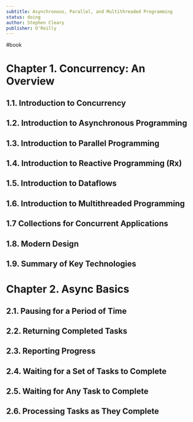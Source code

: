 ```yaml
---
subtitle: Asynchronous, Parallel, and Multithreaded Programming
status: doing
author: Stephen Cleary
publisher: O'Reilly
---
```

#book 
# Chapter 1. Concurrency: An Overview

## 1.1. Introduction to Concurrency

## 1.2. Introduction to Asynchronous Programming

## 1.3. Introduction to Parallel Programming

## 1.4. Introduction to Reactive Programming (Rx)

## 1.5. Introduction to Dataflows

## 1.6. Introduction to Multithreaded Programming

## 1.7 Collections for Concurrent Applications

## 1.8. Modern Design

## 1.9. Summary of Key Technologies

# Chapter 2. Async Basics

## 2.1. Pausing for a Period of Time

## 2.2. Returning Completed Tasks

## 2.3. Reporting Progress

## 2.4. Waiting for a Set of Tasks to Complete

## 2.5. Waiting for Any Task to Complete

## 2.6. Processing Tasks as They Complete

